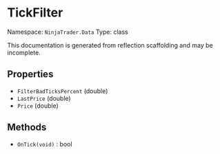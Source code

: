 # TickFilter

Namespace: `NinjaTrader.Data`
Type: class

This documentation is generated from reflection scaffolding and may be incomplete.

## Properties
- `FilterBadTicksPercent` (double)
- `LastPrice` (double)
- `Price` (double)

## Methods
- `OnTick(void)` : bool
